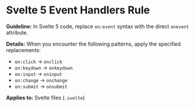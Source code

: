 # Svelte 5 Event Handlers Rule

**Guideline:** In Svelte 5 code, replace `on:event` syntax with the direct `onevent` attribute.

**Details:**
When you encounter the following patterns, apply the specified replacements:

- `on:click` -> `onclick`
- `on:keydown` -> `onkeydown`
- `on:input` -> `oninput`
- `on:change` -> `onchange`
- `on:submit` -> `onsubmit`

**Applies to:** Svelte files (`.svelte`)
